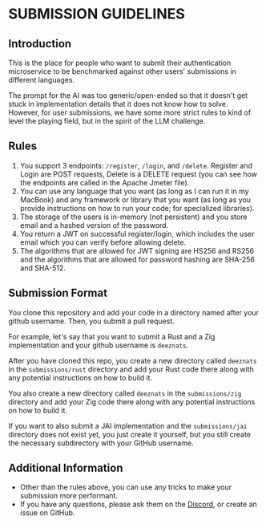 # SUBMISSION GUIDELINES

## Introduction

This is the place for people who want to submit their authentication microservice to be benchmarked against other users' submissions in different languages. 

The prompt for the AI was too generic/open-ended so that it doesn't get stuck in implementation details that it does not know how to solve. However, for user submissions, we have some more strict rules to kind of level the playing field, but in the spirit of the LLM challenge.

## Rules

1. You support 3 endpoints: `/register`, `/login`, and `/delete`. Register and Login are POST requests, Delete is a DELETE request (you can see how the endpoints are called in the Apache Jmeter file).
2. You can use any language that you want (as long as I can run it in my MacBook) and any framework or library that you want (as long as you provide instructions on how to run your code; for specialized libraries).
3. The storage of the users is in-memory (not persistent) and you store email and a hashed version of the password.
4. You return a JWT on successful register/login, which includes the user email which you can verify before allowing delete.
5. The algorithms that are allowed for JWT signing are HS256 and RS256 and the algorithms that are allowed for password hashing are SHA-256 and SHA-512.

## Submission Format

You clone this repository and add your code in a directory named after your github username. Then, you submit a pull request.

For example, let's say that you want to submit a Rust and a Zig implementation and your github username is `deeznats`. 

After you have cloned this repo, you create a new directory called `deeznats` in the `submissions/rust` directory and add your Rust code there along with any potential instructions on how to build it. 

You also create a new directory called `deeznats` in the `submissions/zig` directory and add your Zig code there along with any potential instructions on how to build it.

If you want to also submit a JAI implementation and the `submissions/jai` directory does not exist yet, you just create it yourself, but you still create the necessary subdirectory with your GitHub username.

## Additional Information

- Other than the rules above, you can use any tricks to make your submission more performant.
- If you have any questions, please ask them on the [Discord](https://discord.gg/3bpR9tkgTQ), or create an issue on GitHub.